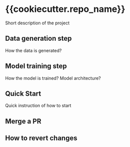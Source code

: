 # {{cookiecutter.repo_name}}

Short description of the project

## Data generation step

How the data is generated?


## Model training step

How the model is trained? Model architecture?

## Quick Start

Quick instruction of how to start

## Merge a PR


## How to revert changes
